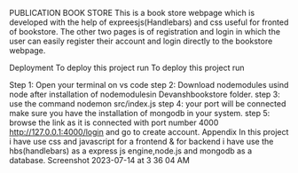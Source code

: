 PUBLICATION BOOK STORE
This is a book store webpage which is developed with the help of expreesjs(Handlebars) and css useful for fronted of bookstore. The other two pages is of registration and login in which the user can easily register their account and login directly to the bookstore webpage.

Deployment
To deploy this project run To deploy this project run

Step 1: Open your terminal on vs code 
step 2: Download nodemodules usind node after installation of nodemodulesin Devanshbookstore folder.
step 3: use the command nodemon src/index.js 
step 4: your port will be connected make sure you have the installation of mongodb in your system.
step 5: browse the link as it is connected with port number 4000 http://127.0.0.1:4000/login and go to create account.
Appendix
In this project i have use css and javascript for a frontend & for backend i have use the hbs(handlebars) as a express js engine,node.js and mongodb as a database. Screenshot 2023-07-14 at 3 36 04 AM

